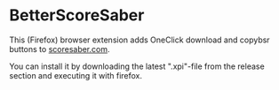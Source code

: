 # BetterScoreSaber
This (Firefox) browser extension adds OneClick download and copybsr buttons to [scoresaber.com](https://scoresaber.com).

You can install it by downloading the latest ".xpi"-file from the release section and executing it with firefox.
